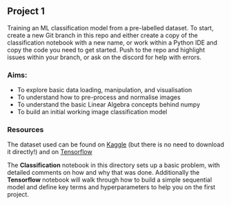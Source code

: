 ## Project 1

Training an ML classification model from a pre-labelled dataset.  To start, create a new Git branch in this repo and either create a copy of 
the classification notebook with a new name, or work within a Python IDE and copy the code you need to get started.  Push to the repo and highlight issues
within your branch, or ask on the discord for help with errors.

### Aims:
  - To explore basic data loading, manipulation, and visualisation
  - To understand how to pre-process and normalise images
  - To understand the basic Linear Algebra concepts behind numpy
  - To build an initial working image classification model

### Resources
The dataset used can be found on [Kaggle](https://www.kaggle.com/c/digit-recognizer/code) (but there is no need to download it directly!) and on [Tensorflow](https://www.tensorflow.org/datasets/catalog/mnist)

The **Classification** notebook in this directory sets up a basic problem, with detailed comments on how and why that was done.  Additionally the 
**Tensorflow** notebook will walk through how to build a simple sequential model and define key terms and hyperparameters to help
you on the first project.
